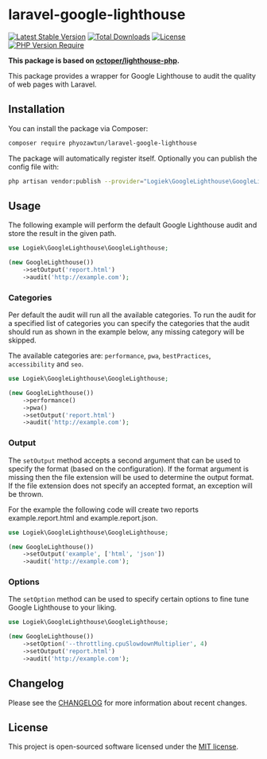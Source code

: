 # laravel-google-lighthouse

[![Latest Stable Version](https://poser.pugx.org/logiek/laravel-google-lighthouse/v/stable)](https://packagist.org/packages/logiek/laravel-google-lighthouse) [![Total Downloads](https://poser.pugx.org/logiek/laravel-google-lighthouse/downloads)](https://packagist.org/packages/logiek/laravel-google-lighthouse) [![License](https://poser.pugx.org/logiek/laravel-google-lighthouse/license)](https://packagist.org/packages/logiek/laravel-google-lighthouse) [![PHP Version Require](http://poser.pugx.org/logiek/laravel-google-lighthouse/require/php)](https://packagist.org/packages/logiek/laravel-google-lighthouse)

**This package is based on [octoper/lighthouse-php](https://github.com/octoper/lighthouse-php).**

This package provides a wrapper for Google Lighthouse to audit the quality of web pages with Laravel.

## Installation

You can install the package via Composer:

``` bash
composer require phyozawtun/laravel-google-lighthouse
```

The package will automatically register itself. Optionally you can publish the config file with:

```bash
php artisan vendor:publish --provider="Logiek\GoogleLighthouse\GoogleLighthouseServiceProvider" --tag="config"
```

## Usage

The following example will perform the default Google Lighthouse audit and store the result in the given path.

```php
use Logiek\GoogleLighthouse\GoogleLighthouse;

(new GoogleLighthouse())
    ->setOutput('report.html')
    ->audit('http://example.com');
```

### Categories

Per default the audit will run all the available categories. To run the audit for a specified list of categories you can specify the categories that the audit should run as shown in the example below, any missing category will be skipped. 

The available categories are: `performance`, `pwa`, `bestPractices`, `accessibility` and `seo`.

```php
use Logiek\GoogleLighthouse\GoogleLighthouse;

(new GoogleLighthouse())
    ->performance()
    ->pwa()
    ->setOutput('report.html')
    ->audit('http://example.com');
```

### Output

The `setOutput` method accepts a second argument that can be used to specify the format (based on the configuration). If the format argument is missing then the file extension will be used to determine the output format. If the file extension does not specify an accepted format, an exception will be thrown.

For the example the following code will create two reports example.report.html and example.report.json.

```php
use Logiek\GoogleLighthouse\GoogleLighthouse;

(new GoogleLighthouse())
    ->setOutput('example', ['html', 'json'])
    ->audit('http://example.com');
```

### Options

The `setOption` method can be used to specify certain options to fine tune Google Lighthouse to your liking.  

```php
use Logiek\GoogleLighthouse\GoogleLighthouse;

(new GoogleLighthouse())
    ->setOption('--throttling.cpuSlowdownMultiplier', 4)
    ->setOutput('report.html')
    ->audit('http://example.com');
```

## Changelog

Please see the [CHANGELOG](CHANGELOG.md) for more information about recent changes.

## License

This project is open-sourced software licensed under the [MIT license](https://opensource.org/licenses/MIT).
